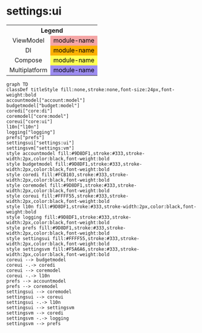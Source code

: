# settings:ui

<table>
<tr><th colspan='2'>Legend</th></tr>
<tr><td style='text-align:center;'>ViewModel</td><td style='text-align:center; background-color:#F5A6A6; color:black'>module-name</td></tr>
<tr><td style='text-align:center;'>DI</td><td style='text-align:center; background-color:#FCB103; color:black'>module-name</td></tr>
<tr><td style='text-align:center;'>Compose</td><td style='text-align:center; background-color:#FFFF55; color:black'>module-name</td></tr>
<tr><td style='text-align:center;'>Multiplatform</td><td style='text-align:center; background-color:#9D8DF1; color:black'>module-name</td></tr>
</table>

```mermaid
graph TD
classDef titleStyle fill:none,stroke:none,font-size:24px,font-weight:bold
accountmodel["account:model"]
budgetmodel["budget:model"]
coredi["core:di"]
coremodel["core:model"]
coreui["core:ui"]
l10n["l10n"]
logging["logging"]
prefs["prefs"]
settingsui["settings:ui"]
settingsvm["settings:vm"]
style accountmodel fill:#9D8DF1,stroke:#333,stroke-width:2px,color:black,font-weight:bold
style budgetmodel fill:#9D8DF1,stroke:#333,stroke-width:2px,color:black,font-weight:bold
style coredi fill:#FCB103,stroke:#333,stroke-width:2px,color:black,font-weight:bold
style coremodel fill:#9D8DF1,stroke:#333,stroke-width:2px,color:black,font-weight:bold
style coreui fill:#FFFF55,stroke:#333,stroke-width:2px,color:black,font-weight:bold
style l10n fill:#9D8DF1,stroke:#333,stroke-width:2px,color:black,font-weight:bold
style logging fill:#9D8DF1,stroke:#333,stroke-width:2px,color:black,font-weight:bold
style prefs fill:#9D8DF1,stroke:#333,stroke-width:2px,color:black,font-weight:bold
style settingsui fill:#FFFF55,stroke:#333,stroke-width:2px,color:black,font-weight:bold
style settingsvm fill:#F5A6A6,stroke:#333,stroke-width:2px,color:black,font-weight:bold
coreui --> budgetmodel
coreui -.-> coredi
coreui --> coremodel
coreui -.-> l10n
prefs --> accountmodel
prefs --> coremodel
settingsui --> coremodel
settingsui --> coreui
settingsui -.-> l10n
settingsui --> settingsvm
settingsvm --> coredi
settingsvm -.-> logging
settingsvm --> prefs
```
